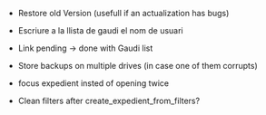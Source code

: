 - Restore old Version (usefull if an actualization has bugs)

- Escriure a la llista de gaudi el nom de usuari
- Link pending -> done with Gaudi list

- Store backups on multiple drives (in case one of them corrupts)

- focus expedient insted of opening twice

- Clean filters after create_expedient_from_filters?